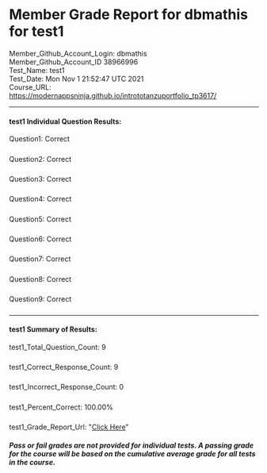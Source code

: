 # Member Grade Report for dbmathis for test1  
   
Member_Github_Account_Login: dbmathis  
Member_Github_Account_ID 38966996  
Test_Name: test1  
Test_Date: Mon Nov  1 21:52:47 UTC 2021  
Course_URL: https://modernappsninja.github.io/intrototanzuportfolio_tp3617/  
   
---  
#### test1 Individual Question Results:  
Question1: Correct  
#####  
Question2: Correct  
#####  
Question3: Correct  
#####  
Question4: Correct  
#####  
Question5: Correct  
#####  
Question6: Correct  
#####  
Question7: Correct  
#####  
Question8: Correct  
#####  
Question9: Correct  
#####  
---  
#### test1 Summary of Results:  
test1_Total_Question_Count: 9  
#####  
test1_Correct_Response_Count: 9  
#####  
test1_Incorrect_Response_Count: 0  
#####  
test1_Percent_Correct: 100.00%  
#####  
test1_Grade_Report_Url: "[Click Here](https://github.com/modernappsninjas/dbmathis/blob/main/static/userdata/courses/intrototanzuportfolio_tp3617/grade_report.pr40.test1.md)"
##### Pass or fail grades are not provided for individual tests. A passing grade for the course will be based on the cumulative average grade for all tests in the course.  
